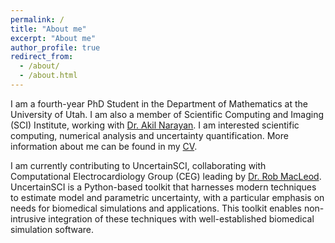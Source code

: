 ```yaml
---
permalink: /
title: "About me"
excerpt: "About me"
author_profile: true
redirect_from: 
  - /about/
  - /about.html
---
```


I am a fourth-year PhD Student in the Department of Mathematics at the University of Utah.
I am also a member of Scientific Computing and Imaging (SCI) Institute, working with [Dr. Akil Narayan](http://www.sci.utah.edu/~akil/).
I am interested scientific computing, numerical analysis and uncertainty quantification. More information about me can be found in my [CV](http://zexinliu.github.io/files/CV.pdf).

I am currently contributing to UncertainSCI, collaborating with Computational Electrocardiology Group (CEG) leading by [Dr. Rob MacLeod](http://www.sci.utah.edu/~macleod/). 
UncertainSCI is a Python-based toolkit that harnesses modern techniques to estimate model and parametric uncertainty,
with a particular emphasis on needs for biomedical simulations and applications.
This toolkit enables non-intrusive integration of these techniques with well-established biomedical simulation software.

